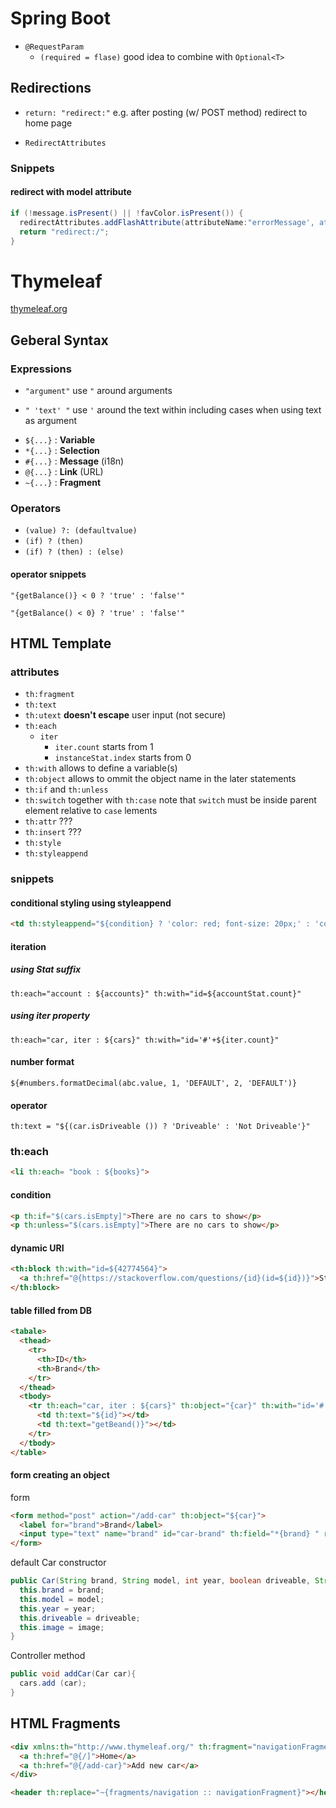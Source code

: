 # Spring Boot



* `@RequestParam`
  * `(required = flase)` good idea to combine with `Optional<T>`

## Redirections
* `return: "redirect:"` e.g. after posting (w/ POST method) redirect to home page

* `RedirectAttributes`
  
### Snippets
#### redirect with model attribute
```java
if (!message.isPresent() || !favColor.isPresent()) {
  redirectAttributes.addFlashAttribute(attributeName:"errorMessage', attributeValue: "please fill in all fields!")
  return "redirect:/";
}
```

# Thymeleaf

[thymeleaf.org](https://www.thymeleaf.org/doc/articles/standarddialect5minutes.html)

## Geberal Syntax

### Expressions

* `"argument"` use `"` around arguments
+ `" 'text' "` use `'` around the text within including cases when using text as argument

* `${...}` : **Variable**
* `*{...}` : **Selection**
* `#{...}` : **Message** (i18n)
* `@{...}` : **Link** (URL)
* `~{...}` : **Fragment**

### Operators

* `(value) ?: (defaultvalue)`
* `(if) ? (then)`
* `(if) ? (then) : (else)`

#### operator snippets

```
"{getBalance()} < 0 ? 'true' : 'false'"
```
```
"{getBalance() < 0} ? 'true' : 'false'"
```

## HTML Template

### attributes

* `th:fragment`
* `th:text`
* `th:utext` **doesn't escape** user input (not secure)
* `th:each`
  * `iter`
    * `iter.count` starts from 1
    * `instanceStat.index` starts from 0
* `th:with` allows to define a variable(s)
* `th:object` allows to ommit the object name in the later statements
* `th:if` and `th:unless`
* `th:switch` together with `th:case` note that `switch` must be inside parent element relative to `case` lements
* `th:attr` ???
* `th:insert` ???
* `th:style`
* `th:styleappend`


### snippets

#### conditional styling using styleappend

```html
<td th:styleappend="${condition} ? 'color: red; font-size: 20px;' : 'color: black; font-size: 30px;'"
```

#### iteration

##### using Stat suffix

```
th:each="account : ${accounts}" th:with="id=${accountStat.count}"
```

##### using iter property

```
th:each="car, iter : ${cars}" th:with="id='#'+${iter.count}"
```

#### number format

```
${#numbers.formatDecimal(abc.value, 1, 'DEFAULT', 2, 'DEFAULT')}
```

#### operator

```
th:text = "${(car.isDriveable ()) ? 'Driveable' : 'Not Driveable'}"
```

### th:each
```html
<li th:each= "book : ${books}">
```

#### condition

```html
<p th:if="$(cars.isEmpty]">There are no cars to show</p>
<p th:unless="$(cars.isEmpty]">There are no cars to show</p>
```

#### dynamic URI
```html
<th:block th:with="id=${42774564}">
  <a th:href="@{https://stackoverflow.com/questions/{id}(id=${id})}">Stack Overflow</a>
</th:block>
```

#### table filled from DB

```html
<tabale>
  <thead>
    <tr>
      <th>ID</th>
      <th>Brand</th>
    </tr>
  </thead>
  <tbody>
    <tr th:each="car, iter : ${cars}" th:object="{car}" th:with="id='#'+${iter.count}">
      <td th:text="${id}"></td>
      <td th:text="getBeand()}"></td>
    </tr>
  </tbody>
</table>
```

#### form creating an object

form

```html
<form method="post" action="/add-car" th:object="${car}">
  <label for="brand">Brand</label>
  <input type="text" name="brand" id="car-brand" th:field="*{brand} " required>
</form>
```

default Car constructor

```java
public Car(String brand, String model, int year, boolean driveable, String image) {
  this.brand = brand;
  this.model = model;
  this.year = year;
  this.driveable = driveable;
  this.image = image;
}
```

Controller method

```java
public void addCar(Car car){
  cars.add (car);
}
```

## HTML Fragments

```html
<div xmlns:th="http://www.thymeleaf.org/" th:fragment="navigationFragment">
  <a th:href="@{/]">Home</a>
  <a th:href="@{/add-car}">Add new car</a>
</div>
```

```html
<header th:replace="~{fragments/navigation :: navigationFragment}"></header>
```


